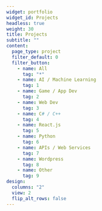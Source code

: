 ```yaml
---
widget: portfolio
widget_id: Projects
headless: true
weight: 30
title: Projects
subtitle: ""
content:
  page_type: project
  filter_default: 0
  filter_button:
    - name: All
      tag: "*"
    - name: AI / Machine Learning
      tag: 1
    - name: Game / App Dev
      tag: 2
    - name: Web Dev
      tag: 3
    - name: C# / C++
      tag: 4
    - name: React.js
      tag: 5
    - name: Python
      tag: 6
    - name: APIs / Web Services
      tag: 7
    - name: Wordpress
      tag: 8
    - name: Other
      tag: 9
design:
  columns: "2"
  view: 2
  flip_alt_rows: false
---
```

